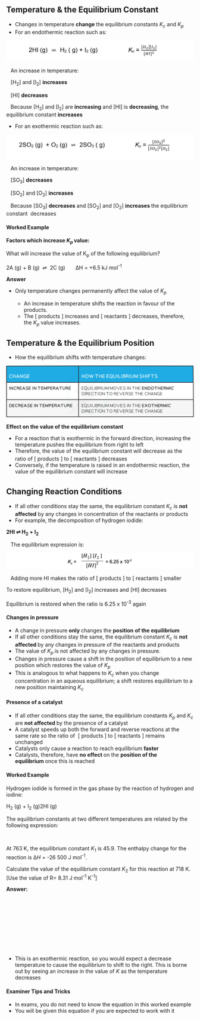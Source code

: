 Temperature & the Equilibrium Constant
--------------------------------------

* Changes in temperature <b>change </b>the equilibrium constants <i>K</i><sub><i>c</i></sub><i> </i>and <i>K</i><sub><i>p</i></sub>
* For an endothermic reaction such as:

![](7.1.6-Kc-Expression-HI-2.png)

   An increase in temperature:

   [H<sub>2</sub>] and [I<sub>2</sub>] <b>increases</b>

   [HI] <b>decreases</b>

   Because [H<sub>2</sub>] and [I<sub>2</sub>] are <b>increasing</b> and [HI] is <b>decreasing</b>, the equilibrium constant <b>increases</b>

* For an exothermic reaction such as:

![](7.1.6-Kc-Expression-SO3.png)

   An increase in temperature:

   [SO<sub>3</sub>] <b>decreases</b>

   [SO<sub>2</sub>] and [O<sub>2</sub>] <b>increases</b>

   Because [SO<sub>3</sub>] <b>decreases</b> and [SO<sub>2</sub>] and [O<sub>2</sub>] <b>increases </b>the equilibrium constant  decreases

#### Worked Example

<b>Factors which increase </b><i><b>K</b></i><sub><i><b>p </b></i></sub><b>value:</b>

What will increase the value of K<sub>p</sub> of the following equilibrium?

2A (g) + B (g)  ⇌  2C (g)       ΔH = +6.5 kJ mol<sup>-1 </sup>

<b>Answer</b>

* Only temperature changes permanently affect the value of <i>K</i><sub><i>p</i></sub>

  + An increase in temperature shifts the reaction in favour of the products.
  + The [ products ] increases and [ reactants ] decreases, therefore, the <i>K</i><sub><i>p </i></sub>value increases.

Temperature & the Equilibrium Position
--------------------------------------

* How the equilibrium shifts with temperature changes:

![Effects of temperature table, IGCSE & GCSE Chemistry revision notes](7.2-Effects-of-temperature-table.png)

<b>Effect on the value of the equilibrium constant</b>

* For a reaction that is exothermic in the forward direction, increasing the temperature pushes the equilibrium from right to left
* Therefore, the value of the equilibrium constant<sub><i> </i></sub>will decrease as the ratio of [ products ] to [ reactants ] decreases
* Conversely, if the temperature is raised in an endothermic reaction, the value of the equilibrium constant<sub><i> </i></sub>will increase

Changing Reaction Conditions
----------------------------

* If all other conditions stay the same, the equilibrium constant<i> K</i><sub><i>c</i></sub> is <b>not affected</b> by any changes in concentration of the reactants or products
* For example, the decomposition of hydrogen iodide:

<b>2HI ⇌ H</b><sub><b>2</b></sub><b> + I</b><sub><b>2</b></sub>

   The equilibrium expression is:

![Changes that Affect the Equilibrium Constant equation 1](Changes-that-Affect-the-Equilibrium-Constant-equation-1.png)

   Adding more HI makes the ratio of [ products ] to [ reactants ] smaller

To restore equilibrium, [H<sub>2</sub>] and [I<sub>2</sub>] increases and [HI] decreases

Equilibrium is restored when the ratio is 6.25 x 10<sup>-3</sup> again

#### Changes in pressure

* A change in pressure <b>only </b>changes the <b>position</b> <b>of the equilibrium</b>
* If all other conditions stay the same, the equilibrium constant<i> K</i><sub><i>c</i></sub> is <b>not affected </b>by any changes in pressure of the reactants and products
* The value of <i>K</i><sub><i>p </i></sub>is not affected by any changes in pressure.
* Changes in pressure cause a shift in the position of equilibrium to a new position which restores the value of <i>K</i><sub><i>p </i></sub>
* This is analogous to what happens to <i>K</i><sub><i>c </i></sub>when you change concentration in an aqueous equilibrium; a shift restores equilibrium to a new position maintaining <i>K</i><sub><i>c</i></sub>

#### Presence of a catalyst

* If all other conditions stay the same, the equilibrium constants<i> K</i><sub><i>p</i></sub><i> </i>and <i>K</i><sub><i>c</i></sub> are <b>not affected </b>by the presence of a catalyst
* A catalyst speeds up both the forward and reverse reactions at the same rate so the ratio of  [ products ] to [ reactants ] remains unchanged
* Catalysts only cause a reaction to reach equilibrium <b>faster</b>
* Catalysts, therefore, have <b>no effect </b>on the <b>position of the equilibrium </b>once this is reached

#### Worked Example

Hydrogen iodide is formed in the gas phase by the reaction of hydrogen and iodine:

H<sub>2</sub> (g) + I<sub>2</sub> (g)<math>⇌{"language":"en","fontFamily":"Times New Roman","fontSize":"18","autoformat":true}</math>2HI (g)

The equilibrium constants at two different temperatures are related by the following expression:

<math>lnK2K1=∆HR1T1-1T2{"language":"en","fontFamily":"Times New Roman","fontSize":"18","autoformat":true}</math>

At 763 K, the equilibrium constant <i>K</i><sub>1</sub> is 45.9. The enthalpy change for the reaction is Δ<i>H</i> = -26 500 J mol<sup>-1</sup>.

Calculate the value of the equilibrium constant <i>K</i><sub>2</sub> for this reaction at 718 K.  [Use the value of R= 8.31 J mol<sup>-1</sup> K<sup>-1</sup>]

<b>Answer:</b>

<math>ln[K2K1]=∆HR[1T1-1T2]{"language":"en","fontFamily":"Times New Roman","fontSize":"18","autoformat":true}</math>

<math>ln[K245.9]=-26 5008.31[1763-1718]{"language":"en","fontFamily":"Times New Roman","fontSize":"18","autoformat":true}</math>

<math>ln[K245.9]=0.26194{"language":"en","fontFamily":"Times New Roman","fontSize":"18","autoformat":true}</math>

<math>K245.9= e0.26194{"language":"en","fontFamily":"Times New Roman","fontSize":"18","autoformat":true}</math>

<math>K2 = 45.9 × 1.2995 =59.64{"language":"en","fontFamily":"Times New Roman","fontSize":"18","autoformat":true}</math>

* This is an exothermic reaction, so you would expect a decrease temperature to cause the equilibrium to shift to the right. This is borne out by seeing an increase in the value of <i>K</i> as the temperature decreases

#### Examiner Tips and Tricks

* In exams, you do not need to know the equation in this worked example
* You will be given this equation if you are expected to work with it
